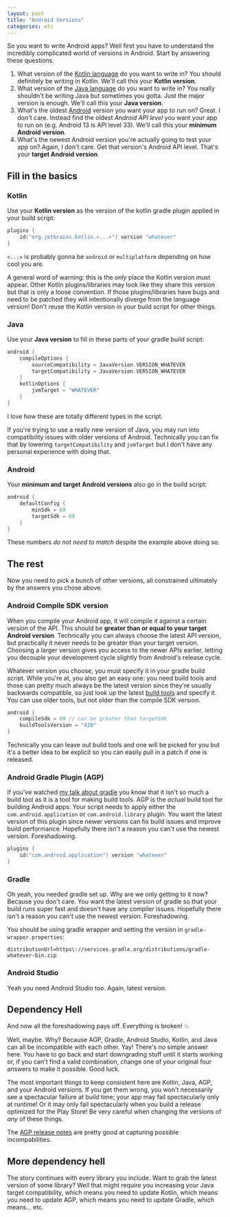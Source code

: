```yaml
---
layout: post
title: "Android Versions"
categories: etc
---
```


So you want to write Android apps? Well first you have to understand the
incredibly complicated world of versions in Android. Start by answering these
questions.

1. What version of the [Kotlin language][kotlin] do you want to write in? You
   should definitely be writing in Kotlin. We'll call this your **Kotlin
   version**.
2. What version of the [Java language][java] do you want to write in? You really
   shouldn't be writing Java but sometimes you gotta. Just the major version is
   enough. We'll call this your **Java version**.
3. What's the oldest [Android][android] version you want your app to run on?
   Great. I don't care. Instead find the oldest _Android API level_ you want
   your app to run on (e.g. Android 13 is API level 33). We'll call this your
   **minimum Android version**.
4. What's the newest Android version you're actually going to test your app on?
   Again, I don't care. Get that version's Android API level. That's your
   **target Android version**.

[kotlin]: https://kotlinlang.org/docs/releases.html
[java]: https://www.java.com/releases/
[android]: https://developer.android.com/tools/releases/platforms

## Fill in the basics

### Kotlin

Use your **Kotlin version** as the version of the kotlin gradle plugin applied
in your build script:

```kotlin
plugins {
    id("org.jetbrains.kotlin.<...>") version "whatever"
}
```

`<...>` is probably gonna be `android` or `multiplatform` depending on how cool
you are.

A general word of warning: this is the _only_ place the Kotlin version must
appear. Other Kotlin plugins/libraries may look like they share this version but
that is only a loose convention. If those plugins/libraries have bugs and need
to be patched they will intentionally diverge from the language version! Don't
reuse the Kotlin version in your build script for other things.

### Java

Use your **Java version** to fill in these parts of your gradle build script:

```kotlin
android {
    compileOptions {
        sourceCompatibility = JavaVersion.VERSION_WHATEVER
        targetCompatibility = JavaVersion.VERSION_WHATEVER
    }
    kotlinOptions {
        jvmTarget = "WHATEVER"
    }
}
```

I love how these are totally different types in the script.

If you're trying to use a really new version of Java, you may run into
compatibility issues with older versions of Android. Technically you can fix
that by lowering `targetCompatibility` and `jvmTarget` but I don't have any
personal experience with doing that.

### Android

Your **minimum and target Android versions** also go in the build script:

```kotlin
android {
    defaultConfig {
        minSdk = 69
        targetSdk = 69
    }
}
```

These numbers _do not need to match_ despite the example above doing so.

## The rest

Now you need to pick a bunch of other versions, all constrained ultimately by
the answers you chose above.

### Android Compile SDK version

When you compile your Android app, it will compile it against a certain version
of the API. This should be **greater than or equal to your target Android
version**. Technically you can always choose the latest API version, but
practically it never needs to be greater than your target version. Choosing a
larger version gives you access to the newer APIs earlier, letting you decouple
your development cycle slightly from Android's release cycle.

Whatever version you choose, you must specify it in your gradle build script.
While you're at, you also get an easy one: you need build tools and those can
pretty much always be the latest version since they're usually backwards
compatible, so just look up the latest [build tools][buildtools] and specify it.
You can use older tools, but not older than the compile SDK version.

[buildtools]: https://developer.android.com/tools/releases/build-tools#notes

```kotlin
android {
    compileSdk = 69 // can be greater than targetSdk
    buildToolsVersion = "420"
}
```

Technically you can leave out build tools and one will be picked for you but
it's a better idea to be explicit so you can easily pull in a patch if one is
released.

### Android Gradle Plugin (AGP)

If you've watched [my talk about gradle][gradle] you know that it isn't so much
a build tool as it is a tool for making build tools. AGP is the _actual_ build
tool for building Android apps. Your script needs to apply either the
`com.android.application` or `com.android.library` plugin. You want the latest
version of this plugin since newer versions can fix build issues and improve
build performance. Hopefully there isn't a reason you can't use the newest
version. Foreshadowing.

[gradle]: https://www.youtube.com/watch?v=e1BQeYlKOgA

```kotlin
plugins {
    id("com.android.application") version "whatever"
}
```

### Gradle

Oh yeah, you needed gradle set up. Why are we only getting to it now? Because
you don't care. You want the latest version of gradle so that your build runs
super fast and doesn't have any compiler issues. Hopefully there isn't a reason
you can't use the newest version. Foreshadowing.

You should be using gradle wrapper and setting the version in
`gradle-wrapper.properties`:

    distributionUrl=https\://services.gradle.org/distributions/gradle-whatever-bin.zip

### Android Studio

Yeah you need Android Studio too. Again, latest version.

## Dependency Hell

And now all the foreshadowing pays off. Everything is broken! 💥

Well, maybe. Why? Because AGP, Gradle, Android Studio, Kotlin, and Java can all
be incompatible with each other. Yay! There's no simple answer here. You have to
go back and start downgrading stuff until it starts working or, if you can't
find a valid combination, change one of your original four answers to make it
possible. Good luck.

The most important things to keep consistent here are Kotlin, Java, AGP, and
your Android versions. If you get them wrong, you won't necessarily see a
spectacular failure at build time; your app may fail spectacularly only at
runtime! Or it may only fail spectacularly when you build a release optimized
for the Play Store! Be very careful when changing the versions of _any_ of these
things.

The [AGP release notes][agp] are pretty good at capturing possible
incompabilities.

[agp]: https://developer.android.com/build/releases/gradle-plugin

## More dependency hell

The story continues with every library you include. Want to grab the latest
version of some library? Well that might require you increasing your Java target
compatibility, which means you need to update Kotlin, which means you need to
update AGP, which means you need to update Gradle, which means... etc.
